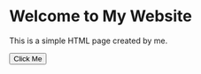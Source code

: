 <!DOCTYPE html>
<html>
<head>
  <title>My First HTML Page</title>
</head>
<body>

  <h1>Welcome to My Website</h1>
  <p>This is a simple HTML page created by me.</p>
  
  <button onclick="alert('Hello! You clicked the button.')">Click Me</button>

</body>
</html>